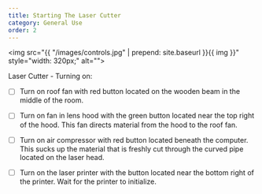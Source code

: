 ```yaml
---
title: Starting The Laser Cutter
category: General Use
order: 2
---
```


<img src="{{ "/images/controls.jpg" | prepend: site.baseurl }}{{ img }}" style="width: 320px;" alt=""><br>

Laser Cutter - Turning on:

- [ ] Turn on roof fan with red button located on the wooden beam in the middle of the room.
- [ ] Turn on fan in lens hood with the green button located near the top right of the hood. This fan directs material from the hood to the roof fan.
- [ ] Turn on air compressor with red button located beneath the computer. This sucks up the material that is freshly cut through the curved pipe located on the laser head.
- [ ] Turn on the laser printer with the button located near the bottom right of the printer. Wait for the printer to initialize.


